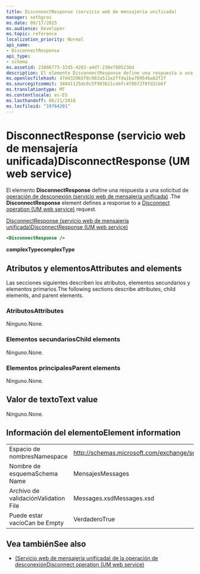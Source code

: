 ```yaml
---
title: DisconnectResponse (servicio web de mensajería unificada)
manager: sethgros
ms.date: 09/17/2015
ms.audience: Developer
ms.topic: reference
localization_priority: Normal
api_name:
- DisconnectResponse
api_type:
- schema
ms.assetid: 23806773-32d5-4283-a4d7-230ef80523bd
description: El elemento DisconnectResponse define una respuesta a una solicitud de desconexión operación (servicio web de mensajería unificada).
ms.openlocfilehash: 47d432065f0c983a511e2ffda1ba789546a82f2f
ms.sourcegitcommit: 34041125dc8c5f993b21cebfc4f8b72f0fd2cb6f
ms.translationtype: MT
ms.contentlocale: es-ES
ms.lasthandoff: 06/21/2018
ms.locfileid: "19764201"
---
```

# <a name="disconnectresponse-um-web-service"></a><span data-ttu-id="b9942-103">DisconnectResponse (servicio web de mensajería unificada)</span><span class="sxs-lookup"><span data-stu-id="b9942-103">DisconnectResponse (UM web service)</span></span>

<span data-ttu-id="b9942-104">El elemento **DisconnectResponse** define una respuesta a una solicitud de [operación de desconexión (servicio web de mensajería unificada)](disconnect-operation-um-web-service.md) .</span><span class="sxs-lookup"><span data-stu-id="b9942-104">The **DisconnectResponse** element defines a response to a [Disconnect operation (UM web service)](disconnect-operation-um-web-service.md) request.</span></span> 
  
[<span data-ttu-id="b9942-105">DisconnectResponse (servicio web de mensajería unificada)</span><span class="sxs-lookup"><span data-stu-id="b9942-105">DisconnectResponse (UM web service)</span></span>](disconnectresponse-um-web-service.md)
  
```xml
<DisconnectResponse />
```

 <span data-ttu-id="b9942-106">**complexType**</span><span class="sxs-lookup"><span data-stu-id="b9942-106">**complexType**</span></span>
## <a name="attributes-and-elements"></a><span data-ttu-id="b9942-107">Atributos y elementos</span><span class="sxs-lookup"><span data-stu-id="b9942-107">Attributes and elements</span></span>

<span data-ttu-id="b9942-108">Las secciones siguientes describen los atributos, elementos secundarios y elementos primarios.</span><span class="sxs-lookup"><span data-stu-id="b9942-108">The following sections describe attributes, child elements, and parent elements.</span></span>
  
### <a name="attributes"></a><span data-ttu-id="b9942-109">Atributos</span><span class="sxs-lookup"><span data-stu-id="b9942-109">Attributes</span></span>

<span data-ttu-id="b9942-110">Ninguno.</span><span class="sxs-lookup"><span data-stu-id="b9942-110">None.</span></span>
  
### <a name="child-elements"></a><span data-ttu-id="b9942-111">Elementos secundarios</span><span class="sxs-lookup"><span data-stu-id="b9942-111">Child elements</span></span>

<span data-ttu-id="b9942-112">Ninguno.</span><span class="sxs-lookup"><span data-stu-id="b9942-112">None.</span></span>
  
### <a name="parent-elements"></a><span data-ttu-id="b9942-113">Elementos principales</span><span class="sxs-lookup"><span data-stu-id="b9942-113">Parent elements</span></span>

<span data-ttu-id="b9942-114">Ninguno.</span><span class="sxs-lookup"><span data-stu-id="b9942-114">None.</span></span>
  
## <a name="text-value"></a><span data-ttu-id="b9942-115">Valor de texto</span><span class="sxs-lookup"><span data-stu-id="b9942-115">Text value</span></span>

<span data-ttu-id="b9942-116">Ninguno.</span><span class="sxs-lookup"><span data-stu-id="b9942-116">None.</span></span>
  
## <a name="element-information"></a><span data-ttu-id="b9942-117">Información del elemento</span><span class="sxs-lookup"><span data-stu-id="b9942-117">Element information</span></span>

|||
|:-----|:-----|
|<span data-ttu-id="b9942-118">Espacio de nombres</span><span class="sxs-lookup"><span data-stu-id="b9942-118">Namespace</span></span>  <br/> |http://schemas.microsoft.com/exchange/services/2006/messages  <br/> |
|<span data-ttu-id="b9942-119">Nombre de esquema</span><span class="sxs-lookup"><span data-stu-id="b9942-119">Schema Name</span></span>  <br/> |<span data-ttu-id="b9942-120">Mensajes</span><span class="sxs-lookup"><span data-stu-id="b9942-120">Messages</span></span>  <br/> |
|<span data-ttu-id="b9942-121">Archivo de validación</span><span class="sxs-lookup"><span data-stu-id="b9942-121">Validation File</span></span>  <br/> |<span data-ttu-id="b9942-122">Messages.xsd</span><span class="sxs-lookup"><span data-stu-id="b9942-122">Messages.xsd</span></span>  <br/> |
|<span data-ttu-id="b9942-123">Puede estar vacío</span><span class="sxs-lookup"><span data-stu-id="b9942-123">Can be Empty</span></span>  <br/> |<span data-ttu-id="b9942-124">Verdadero</span><span class="sxs-lookup"><span data-stu-id="b9942-124">True</span></span>  <br/> |
   
## <a name="see-also"></a><span data-ttu-id="b9942-125">Vea también</span><span class="sxs-lookup"><span data-stu-id="b9942-125">See also</span></span>

- [<span data-ttu-id="b9942-126">(Servicio web de mensajería unificada) de la operación de desconexión</span><span class="sxs-lookup"><span data-stu-id="b9942-126">Disconnect operation (UM web service)</span></span>](disconnect-operation-um-web-service.md)

